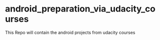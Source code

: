 # android_preparation_via_udacity_courses
This Repo will contain the android projects from udacity courses
